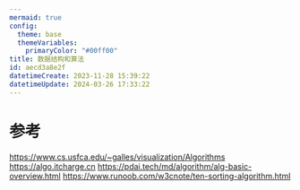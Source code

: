 ```yaml
---
mermaid: true
config:
  theme: base
  themeVariables:
    primaryColor: "#00ff00"
title: 数据结构和算法
id: aecd3a8e2f
datetimeCreate: 2023-11-28 15:39:22
datetimeUpdate: 2024-03-26 17:33:22
---
```

# 参考
https://www.cs.usfca.edu/~galles/visualization/Algorithms
https://algo.itcharge.cn
https://pdai.tech/md/algorithm/alg-basic-overview.html
https://www.runoob.com/w3cnote/ten-sorting-algorithm.html